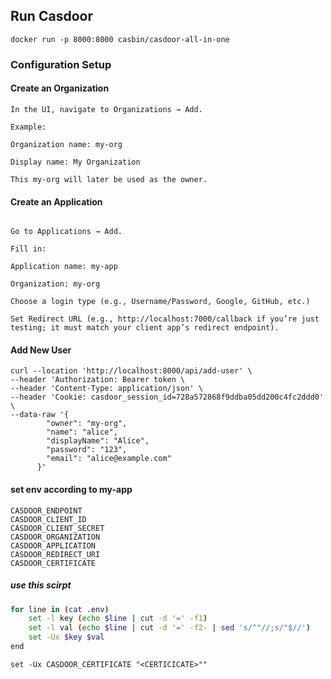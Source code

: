 ## Run Casdoor
`docker run -p 8000:8000 casbin/casdoor-all-in-one`

### Configuration Setup
#### Create an Organization
```azure
In the UI, navigate to Organizations → Add.

Example:

Organization name: my-org

Display name: My Organization

This my-org will later be used as the owner.
```
#### Create an Application
```azure

Go to Applications → Add.

Fill in:

Application name: my-app

Organization: my-org

Choose a login type (e.g., Username/Password, Google, GitHub, etc.)

Set Redirect URL (e.g., http://localhost:7000/callback if you’re just testing; it must match your client app’s redirect endpoint).
```
#### Add New User
```
curl --location 'http://localhost:8000/api/add-user' \
--header 'Authorization: Bearer token \
--header 'Content-Type: application/json' \
--header 'Cookie: casdoor_session_id=728a572868f9ddba05dd200c4fc2ddd0' \
--data-raw '{
        "owner": "my-org",
        "name": "alice",
        "displayName": "Alice",
        "password": "123",
        "email": "alice@example.com"
      }'
```
#### set env according to my-app
```azure
CASDOOR_ENDPOINT 
CASDOOR_CLIENT_ID 
CASDOOR_CLIENT_SECRET 
CASDOOR_ORGANIZATION 
CASDOOR_APPLICATION 
CASDOOR_REDIRECT_URI
CASDOOR_CERTIFICATE
```
##### use this scirpt
```bash
for line in (cat .env)
    set -l key (echo $line | cut -d '=' -f1)
    set -l val (echo $line | cut -d '=' -f2- | sed 's/^"//;s/"$//')
    set -Ux $key $val
end
```
`set -Ux CASDOOR_CERTIFICATE "<CERTICICATE>""`
